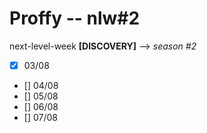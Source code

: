 # Proffy -- nlw#2

next-level-week **[DISCOVERY]** --> *season #2*

- [x] 03/08
- [] 04/08
- [] 05/08
- [] 06/08
- [] 07/08
